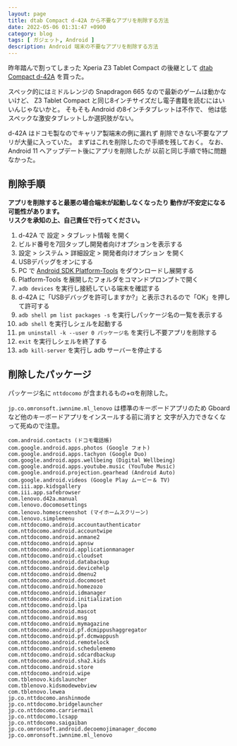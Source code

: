 ```yaml
---
layout: page
title: dtab Compact d-42A から不要なアプリを削除する方法
date: 2022-05-06 01:31:47 +0900
category: blog
tags: [ ガジェット, Android ]
description: Android 端末の不要なアプリを削除する方法
---
```


昨年踏んで割ってしまった Xperia Z3 Tablet Compact の後継として
[dtab Compact d-42A](https://www.docomo.ne.jp/product/d42a/) を買った。

スペック的にはミドルレンジの Snapdragon 665 なので最新のゲームは動かないけど、
Z3 Tablet Compact と同じ8インチサイズだし電子書籍を読むにはいいんじゃないかと。
そもそも Android の8インチタブレットは不作で、
他は低スペックな激安タブレットしか選択肢がない。

d-42A はドコモ製なのでキャリア製端末の例に漏れず
削除できない不要なアプリが大量に入っていた。
まずはこれを削除したので手順を残しておく。
なお、Android 11 へアップデート後にアプリを削除したが
以前と同じ手順で特に問題なかった。

## 削除手順

**アプリを削除すると最悪の場合端末が起動しなくなったり
動作が不安定になる可能性があります。  
リスクを承知の上、自己責任で行ってください。**

1. d-42A で 設定 > タブレット情報 を開く
1. ビルド番号を7回タップし開発者向けオプションを表示する
1. 設定 > システム > 詳細設定 > 開発者向けオプション を開く
1. USBデバッグをオンにする
1. PC で
   [Android SDK Platform-Tools](https://developer.android.com/studio/releases/platform-tools)
   をダウンロードし展開する
1. Platform-Tools を展開したフォルダをコマンドプロンプトで開く
1. `adb devices` を実行し接続している端末を確認する
1.  d-42A に「USBデバッグを許可しますか?」と表示されるので「OK」を押して許可する
1.  `adb shell pm list packages -s` を実行しパッケージ名の一覧を表示する
1. `adb shell` を実行しシェルを起動する
1. `pm uninstall -k --user 0 パッケージ名` を実行し不要アプリを削除する
1. `exit` を実行しシェルを終了する
1. `adb kill-server` を実行し adb サーバーを停止する

## 削除したパッケージ

パッケージ名に `nttdocomo` が含まれるもの+αを削除した。

`jp.co.omronsoft.iwnnime.ml_lenovo` は標準のキーボードアプリのため
Gboard など他のキーボードアプリをインスールする前に消すと
文字が入力できなくなって死ぬので注意。

    com.android.contacts (ドコモ電話帳)
    com.google.android.apps.photos (Google フォト)
    com.google.android.apps.tachyon (Google Duo)
    com.google.android.apps.wellbeing (Digital Wellbeing)
    com.google.android.apps.youtube.music (YouTube Music)
    com.google.android.projection.gearhead (Android Auto)
    com.google.android.videos (Google Play ムービー＆ TV)
    com.iii.app.kidsgallery
    com.iii.app.safebrowser
    com.lenovo.d42a.manual
    com.lenovo.docomosettings
    com.lenovo.homescreenshot (マイホームスクリーン)
    com.lenovo.simplemenu
    com.nttdocomo.android.accountauthenticator
    com.nttdocomo.android.accountwipe
    com.nttdocomo.android.anmane2
    com.nttdocomo.android.apnsw
    com.nttdocomo.android.applicationmanager
    com.nttdocomo.android.cloudset
    com.nttdocomo.android.databackup
    com.nttdocomo.android.devicehelp
    com.nttdocomo.android.dmenu2
    com.nttdocomo.android.docomoset
    com.nttdocomo.android.homezozo
    com.nttdocomo.android.idmanager
    com.nttdocomo.android.initialization
    com.nttdocomo.android.lpa
    com.nttdocomo.android.mascot
    com.nttdocomo.android.msg
    com.nttdocomo.android.mymagazine
    com.nttdocomo.android.pf.dcmippushaggregator
    com.nttdocomo.android.pf.dcmwappush
    com.nttdocomo.android.remotelock
    com.nttdocomo.android.schedulememo
    com.nttdocomo.android.sdcardbackup
    com.nttdocomo.android.sha2.kids
    com.nttdocomo.android.store
    com.nttdocomo.android.wipe
    com.tblenovo.kidslauncher
    com.tblenovo.kidsmodewebview
    com.tblenovo.lewea
    jp.co.nttdocomo.anshinmode
    jp.co.nttdocomo.bridgelauncher
    jp.co.nttdocomo.carriermail
    jp.co.nttdocomo.lcsapp
    jp.co.nttdocomo.saigaiban
    jp.co.omronsoft.android.decoemojimanager_docomo
    jp.co.omronsoft.iwnnime.ml_lenovo
